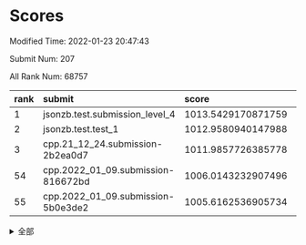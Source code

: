 # Scores

Modified Time: 2022-01-23 20:47:43

Submit Num: 207

All Rank Num: 68757

| rank |               submit               |       score        |       sigma        | pk_num |
| :--- | :--------------------------------- | :----------------- | :----------------- | :----- |
| 1    | jsonzb.test.submission_level_4     | 1013.5429170871759 | 0.7875938945591702 | 1330   |
| 2    | jsonzb.test.test_1                 | 1012.9580940147988 | 0.8001770892485892 | 1328   |
| 3    | cpp.21_12_24.submission-2b2ea0d7   | 1011.9857726385778 | 0.7856806207061892 | 1330   |
| 54   | cpp.2022_01_09.submission-816672bd | 1006.0143232907496 | 0.7229753463497927 | 1328   |
| 55   | cpp.2022_01_09.submission-5b0e3de2 | 1005.6162536905734 | 0.7199999569513028 | 1329   |


<details>
<summary>全部</summary>

| rank |                 submit                 |       score        |       sigma        | pk_num |
| :--- | :------------------------------------- | :----------------- | :----------------- | :----- |
| 1    | jsonzb.test.submission_level_4         | 1013.5429170871759 | 0.7875938945591702 | 1330   |
| 2    | jsonzb.test.test_1                     | 1012.9580940147988 | 0.8001770892485892 | 1328   |
| 3    | cpp.21_12_24.submission-2b2ea0d7       | 1011.9857726385778 | 0.7856806207061892 | 1330   |
| 4    | gobigger.level_3.submission_level_3_23 | 1011.6749520123992 | 0.8006416761233646 | 1329   |
| 5    | gobigger.level_3.submission_level_3_41 | 1011.4074570204468 | 0.7623602006567182 | 1333   |
| 6    | gobigger.level_3.submission_level_3_21 | 1011.2372055242573 | 0.7801776640962057 | 1332   |
| 7    | gobigger.level_3.submission_level_3_30 | 1011.2041334035521 | 0.7699839787167007 | 1331   |
| 8    | gobigger.level_3.submission_level_3_47 | 1011.0034448089656 | 0.7579048391002347 | 1327   |
| 9    | gobigger.level_3.submission_level_3_15 | 1010.9708167228015 | 0.790129263483121  | 1326   |
| 10   | gobigger.level_3.submission_level_3_27 | 1010.9483343921713 | 0.777464755230693  | 1326   |
| 11   | gobigger.level_3.submission_level_3_28 | 1010.8881566595037 | 0.7673642780240707 | 1326   |
| 12   | gobigger.level_3.submission_level_3_4  | 1010.8729279748837 | 0.7540314862793897 | 1330   |
| 13   | gobigger.level_3.submission_level_3_24 | 1010.7832390894753 | 0.7680842616905272 | 1330   |
| 14   | gobigger.level_3.submission_level_3_38 | 1010.7104141988755 | 0.7960469871255643 | 1327   |
| 15   | gobigger.level_3.submission_level_3_29 | 1010.6308363586758 | 0.7574506160501823 | 1331   |
| 16   | gobigger.level_3.submission_level_3_6  | 1010.5977601948998 | 0.7854019505432656 | 1329   |
| 17   | gobigger.level_3.submission_level_3_49 | 1010.5057814640015 | 0.7488599905820752 | 1328   |
| 18   | gobigger.level_3.submission_level_3_40 | 1010.4644084593455 | 0.7558221814093887 | 1330   |
| 19   | gobigger.level_3.submission_level_3_25 | 1010.3920186577906 | 0.768930549128444  | 1331   |
| 20   | gobigger.level_3.submission_level_3_45 | 1010.3743694992623 | 0.7641670623253579 | 1328   |
| 21   | gobigger.level_3.submission_level_3_26 | 1010.2550633447245 | 0.7517814259611801 | 1325   |
| 22   | gobigger.level_3.submission_level_3_31 | 1010.2402709342817 | 0.7563825998393767 | 1324   |
| 23   | gobigger.level_3.submission_level_3_33 | 1010.0935166736455 | 0.7549251208664893 | 1331   |
| 24   | gobigger.level_3.submission_level_3_5  | 1010.0803396501736 | 0.7563005076034319 | 1326   |
| 25   | gobigger.level_3.submission_level_3_37 | 1009.9707222602196 | 0.7667631784388929 | 1324   |
| 26   | gobigger.level_3.submission_level_3_1  | 1009.9439112647899 | 0.7448295657566052 | 1328   |
| 27   | gobigger.level_3.submission_level_3_19 | 1009.831185186007  | 0.7504643013097968 | 1330   |
| 28   | gobigger.level_3.submission_level_3_43 | 1009.8173333138953 | 0.7454897032332578 | 1325   |
| 29   | gobigger.level_3.submission_level_3_9  | 1009.8073599257858 | 0.7629792631660541 | 1328   |
| 30   | gobigger.level_3.submission_level_3_32 | 1009.8065742058637 | 0.7691037787788463 | 1331   |
| 31   | gobigger.level_3.submission_level_3_48 | 1009.771417792064  | 0.7564579517854032 | 1327   |
| 32   | gobigger.level_3.submission_level_3_18 | 1009.739595554185  | 0.7621490590909797 | 1330   |
| 33   | gobigger.level_3.submission_level_3_46 | 1009.5420814714291 | 0.7463001866550788 | 1332   |
| 34   | gobigger.level_3.submission_level_3_34 | 1009.5351526425255 | 0.7613308130940682 | 1331   |
| 35   | gobigger.level_3.submission_level_3_35 | 1009.5135353186336 | 0.7569157295992361 | 1333   |
| 36   | gobigger.level_3.submission_level_3_2  | 1009.5100532731227 | 0.7577588432974218 | 1331   |
| 37   | gobigger.level_3.submission_level_3_44 | 1009.5058673453991 | 0.744586375795654  | 1332   |
| 38   | gobigger.level_3.submission_level_3_11 | 1009.4794194275186 | 0.7527439752307529 | 1327   |
| 39   | gobigger.level_3.submission_level_3_13 | 1009.4761761386727 | 0.7506774877128062 | 1331   |
| 40   | gobigger.level_3.submission_level_3_39 | 1009.4331663970804 | 0.7678092061754854 | 1331   |
| 41   | gobigger.level_3.submission_level_3_36 | 1009.4324799445137 | 0.7409896088905985 | 1331   |
| 42   | gobigger.level_3.submission_level_3_22 | 1009.4280169801672 | 0.7443823158409069 | 1327   |
| 43   | gobigger.level_3.submission_level_3_16 | 1009.3559603097272 | 0.7421446637447725 | 1331   |
| 44   | gobigger.level_3.submission_level_3_10 | 1009.3071809706306 | 0.7725592497113698 | 1329   |
| 45   | gobigger.level_3.submission_level_3_17 | 1009.2493136194431 | 0.7517852920388678 | 1327   |
| 46   | gobigger.level_3.submission_level_3_12 | 1009.2423820035553 | 0.7405668240089187 | 1325   |
| 47   | gobigger.level_3.submission_level_3_42 | 1009.2235368859807 | 0.7530932352696047 | 1329   |
| 48   | gobigger.level_3.submission_level_3_8  | 1008.9098659745038 | 0.7508671103559114 | 1322   |
| 49   | gobigger.level_3.submission_level_3_20 | 1008.7292670511396 | 0.7665228890011331 | 1325   |
| 50   | gobigger.level_3.submission_level_3_7  | 1008.5010362454375 | 0.7452778390592827 | 1332   |
| 51   | gobigger.level_3.submission_level_3_3  | 1008.494051705322  | 0.7411980382041083 | 1333   |
| 52   | gobigger.level_3.submission_level_3_14 | 1008.3692525989492 | 0.739174687456756  | 1329   |
| 53   | gobigger.level_3.submission_level_3_0  | 1008.2311451561234 | 0.740288995515724  | 1327   |
| 54   | cpp.2022_01_09.submission-816672bd     | 1006.0143232907496 | 0.7229753463497927 | 1328   |
| 55   | cpp.2022_01_09.submission-5b0e3de2     | 1005.6162536905734 | 0.7199999569513028 | 1329   |
| 56   | gobigger.level_1.submission_level_1_9  | 1004.8026488402538 | 0.7134463832586475 | 1327   |
| 57   | gobigger.level_1.submission_level_1_11 | 1004.7403259493543 | 0.7195371427947679 | 1319   |
| 58   | gobigger.level_1.submission_level_1_7  | 1004.3652660336371 | 0.7060061310478123 | 1327   |
| 59   | gobigger.level_1.submission_level_1_24 | 1004.1433714394468 | 0.7305826813101692 | 1331   |
| 60   | gobigger.level_1.submission_level_1_35 | 1004.0909690307948 | 0.7141729935039115 | 1327   |
| 61   | gobigger.level_1.submission_level_1_21 | 1004.0661388701944 | 0.7304751804908929 | 1328   |
| 62   | gobigger.level_1.submission_level_1_26 | 1004.0002089943388 | 0.7292902543940749 | 1328   |
| 63   | gobigger.level_1.submission_level_1_23 | 1003.9956165581638 | 0.7174568246703255 | 1328   |
| 64   | gobigger.level_1.submission_level_1_38 | 1003.8565612003513 | 0.7261774286698907 | 1326   |
| 65   | gobigger.level_1.submission_level_1_33 | 1003.83413258381   | 0.706054320800107  | 1329   |
| 66   | gobigger.level_1.submission_level_1_12 | 1003.7826903544458 | 0.7328593991520459 | 1324   |
| 67   | gobigger.level_1.submission_level_1_3  | 1003.7270498550101 | 0.7174402683128203 | 1328   |
| 68   | gobigger.level_1.submission_level_1_48 | 1003.6999999334537 | 0.7159637789450103 | 1328   |
| 69   | gobigger.level_1.submission_level_1_6  | 1003.6693695858883 | 0.7125753354139571 | 1329   |
| 70   | gobigger.level_1.submission_level_1_18 | 1003.6142214364918 | 0.7128413439437946 | 1325   |
| 71   | gobigger.level_1.submission_level_1_49 | 1003.6080047410453 | 0.7148990364767118 | 1331   |
| 72   | gobigger.level_1.submission_level_1_32 | 1003.5963338784355 | 0.7115825925513855 | 1327   |
| 73   | gobigger.level_1.submission_level_1_43 | 1003.5626877667725 | 0.7249052810313197 | 1336   |
| 74   | gobigger.level_1.submission_level_1_34 | 1003.4893757600304 | 0.7122580058192374 | 1327   |
| 75   | gobigger.level_1.submission_level_1_20 | 1003.4421206965333 | 0.7015380201513353 | 1326   |
| 76   | gobigger.level_1.submission_level_1_1  | 1003.4262626071805 | 0.7093868199858314 | 1327   |
| 77   | gobigger.level_1.submission_level_1_39 | 1003.3748473419512 | 0.7299694280466769 | 1325   |
| 78   | gobigger.level_1.submission_level_1_40 | 1003.2202507730746 | 0.7091694676877294 | 1325   |
| 79   | gobigger.level_1.submission_level_1_10 | 1003.2118393755277 | 0.7170150365927891 | 1329   |
| 80   | gobigger.level_1.submission_level_1_37 | 1003.2105968335774 | 0.7122698055691724 | 1332   |
| 81   | gobigger.level_1.submission_level_1_31 | 1003.1848307813026 | 0.7131742460326943 | 1331   |
| 82   | gobigger.level_1.submission_level_1_2  | 1003.1797498122951 | 0.7106496868325249 | 1334   |
| 83   | gobigger.level_1.submission_level_1_30 | 1003.1783801129241 | 0.712996544096684  | 1334   |
| 84   | gobigger.level_1.submission_level_1_17 | 1003.1777834187279 | 0.7139743403713289 | 1330   |
| 85   | gobigger.level_1.submission_level_1_44 | 1003.140980334523  | 0.7092201760203023 | 1328   |
| 86   | gobigger.level_1.submission_level_1_19 | 1003.1071440285743 | 0.717674725552513  | 1332   |
| 87   | gobigger.level_1.submission_level_1_4  | 1003.0682375285098 | 0.7287739697147316 | 1326   |
| 88   | gobigger.level_1.submission_level_1_13 | 1002.9731865556112 | 0.7162699346973157 | 1325   |
| 89   | gobigger.level_1.submission_level_1_29 | 1002.8904968257808 | 0.7145647586798847 | 1321   |
| 90   | gobigger.level_1.submission_level_1_27 | 1002.8729800248193 | 0.7133731286257735 | 1325   |
| 91   | gobigger.level_1.submission_level_1_5  | 1002.8710761143848 | 0.7133170464602995 | 1331   |
| 92   | gobigger.level_1.submission_level_1_42 | 1002.8568878586264 | 0.7042356384526399 | 1332   |
| 93   | gobigger.level_1.submission_level_1_16 | 1002.8480486007016 | 0.7219610547316659 | 1330   |
| 94   | gobigger.level_1.submission_level_1_15 | 1002.7724988329499 | 0.7129192801108213 | 1329   |
| 95   | gobigger.level_1.submission_level_1_41 | 1002.7566677920847 | 0.7182596311195714 | 1324   |
| 96   | gobigger.level_1.submission_level_1_36 | 1002.7512417500494 | 0.7169855495153701 | 1324   |
| 97   | gobigger.level_1.submission_level_1_47 | 1002.7043918069941 | 0.7188258437451733 | 1337   |
| 98   | gobigger.level_1.submission_level_1_8  | 1002.5866302231865 | 0.7171052858891309 | 1330   |
| 99   | gobigger.level_1.submission_level_1_46 | 1002.555339235838  | 0.7045485579281902 | 1331   |
| 100  | gobigger.level_1.submission_level_1_45 | 1002.5253110087845 | 0.7202331826324387 | 1331   |
| 101  | gobigger.level_1.submission_level_1_25 | 1002.4653743501121 | 0.7251078297891429 | 1330   |
| 102  | gobigger.level_1.submission_level_1_22 | 1002.4080891566053 | 0.7159458074404436 | 1327   |
| 103  | gobigger.level_1.submission_level_1_14 | 1002.290598426938  | 0.7139620573305103 | 1326   |
| 104  | gobigger.level_1.submission_level_1_0  | 1002.2247294225168 | 0.7235550640135514 | 1329   |
| 105  | gobigger.level_1.submission_level_1_28 | 1001.9487241332859 | 0.7139307636908517 | 1329   |
| 106  | gobigger.random.submission_random_18   | 997.2000543224585  | 0.6944649534320052 | 1335   |
| 107  | gobigger.random.submission_random_22   | 996.8923724218149  | 0.7143929572008674 | 1330   |
| 108  | gobigger.random.submission_random_10   | 996.8379561687563  | 0.7100894842868578 | 1329   |
| 109  | gobigger.random.submission_random_47   | 996.8156547098453  | 0.7054970556855168 | 1331   |
| 110  | gobigger.random.submission_random_13   | 996.6958075397444  | 0.7154791517377723 | 1335   |
| 111  | gobigger.random.submission_random_8    | 996.656610250122   | 0.7104176577476642 | 1328   |
| 112  | gobigger.random.submission_random_44   | 996.5779476764725  | 0.7147243673583091 | 1325   |
| 113  | gobigger.random.submission_random_27   | 996.5511679309315  | 0.7070214294557645 | 1330   |
| 114  | gobigger.random.submission_random_1    | 996.5085560258959  | 0.7131630777777467 | 1324   |
| 115  | gobigger.random.submission_random_15   | 996.3591455140896  | 0.706068497205522  | 1333   |
| 116  | gobigger.random.submission_random_5    | 996.3420837971657  | 0.7162776147810693 | 1320   |
| 117  | gobigger.random.submission_random_20   | 996.1995063805581  | 0.703085278582623  | 1330   |
| 118  | gobigger.random.submission_random_41   | 996.1414085228472  | 0.7097101052508398 | 1331   |
| 119  | gobigger.random.submission_random_49   | 996.1064162714893  | 0.712654304765058  | 1329   |
| 120  | gobigger.random.submission_random_21   | 996.0307947299191  | 0.7169541863196206 | 1330   |
| 121  | gobigger.random.submission_random_48   | 996.0090046936723  | 0.7142066987232936 | 1332   |
| 122  | gobigger.random.submission_random_43   | 995.9842571986557  | 0.7221691258474497 | 1330   |
| 123  | gobigger.random.submission_random_38   | 995.9129252231605  | 0.7175291484329854 | 1332   |
| 124  | gobigger.random.submission_random_42   | 995.9099176563911  | 0.7077323149995368 | 1325   |
| 125  | gobigger.random.submission_random_16   | 995.7994247553368  | 0.7178983517121429 | 1330   |
| 126  | gobigger.random.submission_random_14   | 995.7717784037438  | 0.7137381004981423 | 1320   |
| 127  | gobigger.random.submission_random_6    | 995.7406696836064  | 0.727720880221839  | 1327   |
| 128  | gobigger.random.submission_random_46   | 995.6912391668059  | 0.7102797183611522 | 1332   |
| 129  | gobigger.random.submission_random_28   | 995.679516658951   | 0.710043319901802  | 1330   |
| 130  | gobigger.random.submission_random_24   | 995.6528627982236  | 0.7114798087158009 | 1328   |
| 131  | gobigger.random.submission_random_33   | 995.61291136278    | 0.7210928699348171 | 1327   |
| 132  | gobigger.random.submission_random_12   | 995.5648563606103  | 0.7228928907064566 | 1327   |
| 133  | gobigger.random.submission_random_37   | 995.5139382004103  | 0.718936577692965  | 1333   |
| 134  | gobigger.random.submission_random_25   | 995.4360554960343  | 0.7205350628126872 | 1328   |
| 135  | gobigger.random.submission_random_34   | 995.4313342015507  | 0.7052727971236673 | 1326   |
| 136  | gobigger.random.submission_random_26   | 995.3950024792583  | 0.7185322568854734 | 1331   |
| 137  | gobigger.random.submission_random_40   | 995.3493508099027  | 0.7110660875770186 | 1333   |
| 138  | gobigger.random.submission_random_35   | 995.329401887972   | 0.7106120831884786 | 1339   |
| 139  | gobigger.random.submission_random_2    | 995.3016376465232  | 0.7088913665329356 | 1326   |
| 140  | gobigger.random.submission_random_17   | 995.2107705599989  | 0.7246363136266405 | 1327   |
| 141  | gobigger.random.submission_random_7    | 995.1594894323899  | 0.7244658216166724 | 1330   |
| 142  | gobigger.random.submission_random_45   | 995.1389881806034  | 0.7014684797002584 | 1329   |
| 143  | gobigger.random.submission_random_9    | 995.0874369097363  | 0.7070209232442997 | 1328   |
| 144  | gobigger.random.submission_random_31   | 995.0767576055051  | 0.7211551316795833 | 1330   |
| 145  | gobigger.random.submission_random_23   | 995.0402681855006  | 0.7103780169717059 | 1332   |
| 146  | gobigger.random.submission_random_32   | 994.9754384861359  | 0.7107634761626157 | 1327   |
| 147  | gobigger.random.submission_random_36   | 994.8597085451626  | 0.7124502947991462 | 1329   |
| 148  | gobigger.random.submission_random_0    | 994.8030558209119  | 0.707410163229344  | 1329   |
| 149  | gobigger.random.submission_random_19   | 994.7730662319482  | 0.7133157472462668 | 1324   |
| 150  | gobigger.random.submission_random_4    | 994.7712964956368  | 0.6959746222426172 | 1330   |
| 151  | gobigger.random.submission_random_39   | 994.6195774893847  | 0.7259198806667887 | 1330   |
| 152  | gobigger.random.submission_random_30   | 994.6078564386     | 0.7055506872278479 | 1327   |
| 153  | gobigger.random.submission_random_3    | 994.5572686946647  | 0.7179245079017625 | 1324   |
| 154  | gobigger.random.submission_random_29   | 994.4752568016654  | 0.7191286894802512 | 1327   |
| 155  | gobigger.random.submission_random_11   | 994.3591383521893  | 0.7144521975285529 | 1328   |
| 156  | gobigger.level_2.submission_level_2_21 | 993.7964456079854  | 0.7327880639718309 | 1327   |
| 157  | gobigger.level_2.submission_level_2_2  | 993.7396098636588  | 0.7480395856726728 | 1328   |
| 158  | gobigger.level_2.submission_level_2_25 | 993.6500082910497  | 0.7628973763744774 | 1330   |
| 159  | gobigger.level_2.submission_level_2_17 | 993.6335349733752  | 0.7267758516612002 | 1327   |
| 160  | gobigger.level_2.submission_level_2_49 | 993.4628170728795  | 0.7433428941479394 | 1328   |
| 161  | gobigger.level_2.submission_level_2_47 | 993.4504415099389  | 0.7269596680556681 | 1328   |
| 162  | gobigger.level_2.submission_level_2_20 | 993.3249863002545  | 0.7271357899483526 | 1327   |
| 163  | gobigger.level_2.submission_level_2_30 | 993.1178884785332  | 0.7574979751848071 | 1328   |
| 164  | gobigger.level_2.submission_level_2_6  | 992.9403035460433  | 0.7370384580381242 | 1325   |
| 165  | gobigger.level_2.submission_level_2_38 | 992.936511616522   | 0.7436941412157332 | 1332   |
| 166  | gobigger.level_2.submission_level_2_3  | 992.8710952080204  | 0.7347987294545522 | 1331   |
| 167  | gobigger.level_2.submission_level_2_35 | 992.8531362439769  | 0.7245023645565524 | 1328   |
| 168  | gobigger.level_2.submission_level_2_28 | 992.8077125040465  | 0.7408100842158106 | 1331   |
| 169  | gobigger.level_2.submission_level_2_14 | 992.78280277048    | 0.7414904338915683 | 1329   |
| 170  | gobigger.level_2.submission_level_2_40 | 992.7768601177306  | 0.738766151291032  | 1331   |
| 171  | gobigger.level_2.submission_level_2_44 | 992.6545940604348  | 0.7410125191857975 | 1327   |
| 172  | gobigger.level_2.submission_level_2_34 | 992.637663583611   | 0.7317476119485522 | 1331   |
| 173  | gobigger.level_2.submission_level_2_12 | 992.5951826414757  | 0.7526333758568566 | 1328   |
| 174  | gobigger.level_2.submission_level_2_26 | 992.576714619205   | 0.7405898882223517 | 1324   |
| 175  | gobigger.level_2.submission_level_2_24 | 992.5393741733697  | 0.7490023163476469 | 1331   |
| 176  | gobigger.level_2.submission_level_2_27 | 992.3959910290208  | 0.732830864061933  | 1332   |
| 177  | gobigger.level_2.submission_level_2_18 | 992.3422496743253  | 0.7558175431922188 | 1331   |
| 178  | gobigger.level_2.submission_level_2_41 | 992.2070055340389  | 0.7361365152775212 | 1329   |
| 179  | gobigger.level_2.submission_level_2_1  | 992.0984237291831  | 0.7283097911257762 | 1329   |
| 180  | gobigger.level_2.submission_level_2_37 | 992.0694093335389  | 0.7563796711838393 | 1328   |
| 181  | gobigger.level_2.submission_level_2_36 | 992.0476979370707  | 0.7392542463813556 | 1331   |
| 182  | gobigger.level_2.submission_level_2_48 | 992.0065521822299  | 0.7323283794354366 | 1330   |
| 183  | gobigger.level_2.submission_level_2_42 | 991.9106573013006  | 0.7478721396386229 | 1330   |
| 184  | gobigger.level_2.submission_level_2_31 | 991.8903601737514  | 0.7455745855110391 | 1321   |
| 185  | gobigger.level_2.submission_level_2_32 | 991.889218280952   | 0.7411333105851698 | 1326   |
| 186  | gobigger.level_2.submission_level_2_5  | 991.8271685000498  | 0.7584850441796188 | 1324   |
| 187  | gobigger.level_2.submission_level_2_0  | 991.7965642771005  | 0.7448572244486631 | 1326   |
| 188  | gobigger.level_2.submission_level_2_46 | 991.7866077552446  | 0.7443423704502913 | 1328   |
| 189  | gobigger.level_2.submission_level_2_16 | 991.7039564291429  | 0.7388042436499637 | 1328   |
| 190  | gobigger.level_2.submission_level_2_43 | 991.6745288285539  | 0.7527498565763028 | 1331   |
| 191  | gobigger.level_2.submission_level_2_9  | 991.6025443849943  | 0.7370019070885192 | 1331   |
| 192  | gobigger.level_2.submission_level_2_13 | 991.5755046971011  | 0.749667407251629  | 1326   |
| 193  | gobigger.level_2.submission_level_2_23 | 991.5510521617613  | 0.7546831235921768 | 1331   |
| 194  | gobigger.level_2.submission_level_2_45 | 991.3803524165505  | 0.7600580953205105 | 1331   |
| 195  | gobigger.level_2.submission_level_2_8  | 991.3431000687906  | 0.7536296183412475 | 1327   |
| 196  | gobigger.level_2.submission_level_2_19 | 991.3329482518902  | 0.7614658941040882 | 1326   |
| 197  | gobigger.level_2.submission_level_2_39 | 991.2826559479707  | 0.746642776205834  | 1331   |
| 198  | gobigger.level_2.submission_level_2_4  | 991.2650097867551  | 0.7479975964633194 | 1328   |
| 199  | gobigger.level_2.submission_level_2_22 | 991.2354254546276  | 0.74484675522572   | 1329   |
| 200  | gobigger.level_2.submission_level_2_10 | 991.1641027419122  | 0.7487449578415205 | 1330   |
| 201  | gobigger.level_2.submission_level_2_15 | 991.1195428781718  | 0.7514329787983266 | 1328   |
| 202  | gobigger.level_2.submission_level_2_7  | 990.8653436641832  | 0.7515026560208163 | 1328   |
| 203  | gobigger.level_2.submission_level_2_29 | 990.8080397879949  | 0.7793616751231052 | 1329   |
| 204  | gobigger.level_2.submission_level_2_11 | 990.3401260012834  | 0.773616826786384  | 1327   |
| 205  | gobigger.level_2.submission_level_2_33 | 990.0813068303258  | 0.7760139277039074 | 1328   |
| 206  | gobigger.none.submission_none_1        | 978.6151017681148  | 1.2816363762228193 | 1328   |
| 207  | gobigger.none.submission_none_0        | 975.0328221989927  | 1.5030989736327685 | 1333   |

</details>